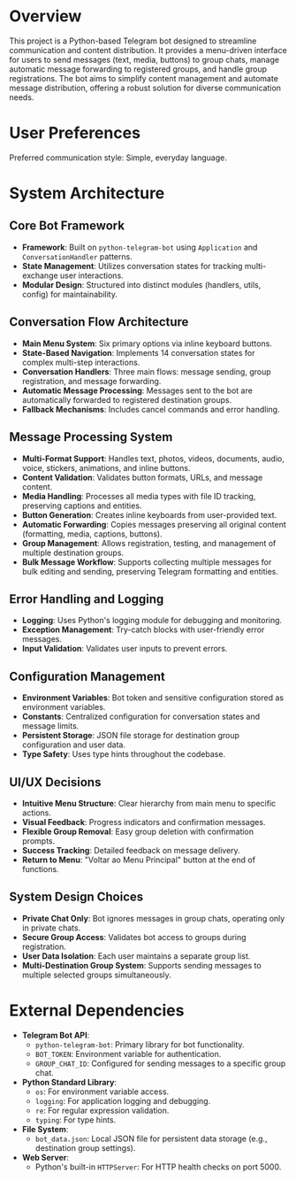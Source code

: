 # Overview
This project is a Python-based Telegram bot designed to streamline communication and content distribution. It provides a menu-driven interface for users to send messages (text, media, buttons) to group chats, manage automatic message forwarding to registered groups, and handle group registrations. The bot aims to simplify content management and automate message distribution, offering a robust solution for diverse communication needs.

# User Preferences
Preferred communication style: Simple, everyday language.

# System Architecture
## Core Bot Framework
- **Framework**: Built on `python-telegram-bot` using `Application` and `ConversationHandler` patterns.
- **State Management**: Utilizes conversation states for tracking multi-exchange user interactions.
- **Modular Design**: Structured into distinct modules (handlers, utils, config) for maintainability.

## Conversation Flow Architecture
- **Main Menu System**: Six primary options via inline keyboard buttons.
- **State-Based Navigation**: Implements 14 conversation states for complex multi-step interactions.
- **Conversation Handlers**: Three main flows: message sending, group registration, and message forwarding.
- **Automatic Message Processing**: Messages sent to the bot are automatically forwarded to registered destination groups.
- **Fallback Mechanisms**: Includes cancel commands and error handling.

## Message Processing System
- **Multi-Format Support**: Handles text, photos, videos, documents, audio, voice, stickers, animations, and inline buttons.
- **Content Validation**: Validates button formats, URLs, and message content.
- **Media Handling**: Processes all media types with file ID tracking, preserving captions and entities.
- **Button Generation**: Creates inline keyboards from user-provided text.
- **Automatic Forwarding**: Copies messages preserving all original content (formatting, media, captions, buttons).
- **Group Management**: Allows registration, testing, and management of multiple destination groups.
- **Bulk Message Workflow**: Supports collecting multiple messages for bulk editing and sending, preserving Telegram formatting and entities.

## Error Handling and Logging
- **Logging**: Uses Python's logging module for debugging and monitoring.
- **Exception Management**: Try-catch blocks with user-friendly error messages.
- **Input Validation**: Validates user inputs to prevent errors.

## Configuration Management
- **Environment Variables**: Bot token and sensitive configuration stored as environment variables.
- **Constants**: Centralized configuration for conversation states and message limits.
- **Persistent Storage**: JSON file storage for destination group configuration and user data.
- **Type Safety**: Uses type hints throughout the codebase.

## UI/UX Decisions
- **Intuitive Menu Structure**: Clear hierarchy from main menu to specific actions.
- **Visual Feedback**: Progress indicators and confirmation messages.
- **Flexible Group Removal**: Easy group deletion with confirmation prompts.
- **Success Tracking**: Detailed feedback on message delivery.
- **Return to Menu**: "Voltar ao Menu Principal" button at the end of functions.

## System Design Choices
- **Private Chat Only**: Bot ignores messages in group chats, operating only in private chats.
- **Secure Group Access**: Validates bot access to groups during registration.
- **User Data Isolation**: Each user maintains a separate group list.
- **Multi-Destination Group System**: Supports sending messages to multiple selected groups simultaneously.

# External Dependencies
- **Telegram Bot API**:
    - `python-telegram-bot`: Primary library for bot functionality.
    - `BOT_TOKEN`: Environment variable for authentication.
    - `GROUP_CHAT_ID`: Configured for sending messages to a specific group chat.
- **Python Standard Library**:
    - `os`: For environment variable access.
    - `logging`: For application logging and debugging.
    - `re`: For regular expression validation.
    - `typing`: For type hints.
- **File System**:
    - `bot_data.json`: Local JSON file for persistent data storage (e.g., destination group settings).
- **Web Server**:
    - Python's built-in `HTTPServer`: For HTTP health checks on port 5000.